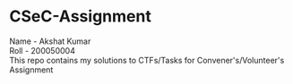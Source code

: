 # CSeC-Assignment
Name - Akshat Kumar<br>
Roll - 200050004<br>
This repo contains my solutions to CTFs/Tasks for Convener's/Volunteer's Assignment
